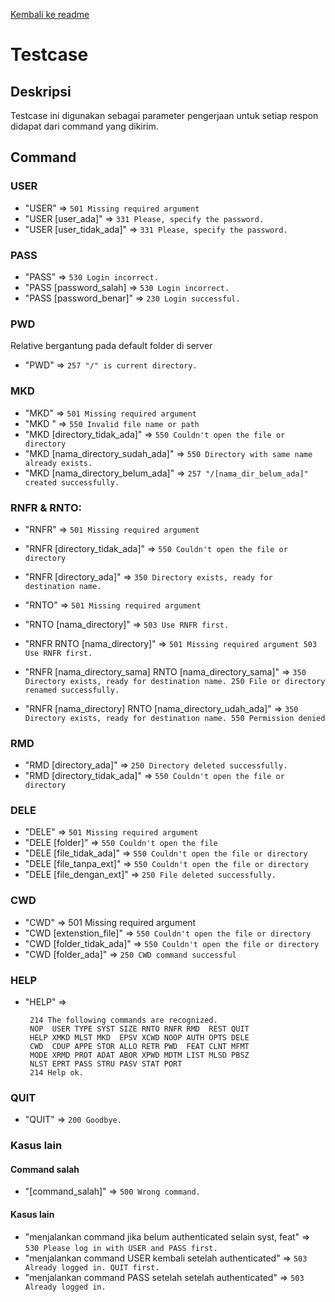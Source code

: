 [Kembali ke readme](readme.md)

# Testcase

## Deskripsi
Testcase ini digunakan sebagai parameter pengerjaan untuk setiap respon didapat dari command yang dikirim.

## Command

### USER
- "USER" => `501 Missing required argument`
- "USER [user_ada]" => `331 Please, specify the password.`
- "USER [user_tidak_ada]" => `331 Please, specify the password.`

### PASS
- "PASS" => `530 Login incorrect.`
- "PASS [password_salah] => `530 Login incorrect.`
- "PASS [password_benar]" => `230 Login successful.`

### PWD
Relative bergantung pada default folder di server
- "PWD" => `257 "/" is current directory.`

### MKD
- "MKD" => `501 Missing required argument`
- "MKD  " => `550 Invalid file name or path`
- "MKD  [directory_tidak_ada]" => `550 Couldn't open the file or directory`
- "MKD [nama_directory_sudah_ada]" => `550 Directory with same name already exists.`
- "MKD [nama_directory_belum_ada]" => `257 "/[nama_dir_belum_ada]" created successfully.`

### RNFR & RNTO:
- "RNFR" => `501 Missing required argument`
- "RNFR [directory_tidak_ada]" => `550 Couldn't open the file or directory`
- "RNFR [directory_ada]" => `350 Directory exists, ready for destination name.`
- "RNTO" => `501 Missing required argument`
- "RNTO [nama_directory]" => `503 Use RNFR first.`

- "RNFR
   RNTO [nama_directory]" =>
        ```501 Missing required argument
        503 Use RNFR first.```

- "RNFR [nama_directory_sama]
   RNTO [nama_directory_sama]" =>
        ```350 Directory exists, ready for destination name.
        250 File or directory renamed successfully.```

- "RNFR [nama_directory]
   RNTO [nama_directory_udah_ada]" =>
        ```350 Directory exists, ready for destination name.
        550 Permission denied```

### RMD
- "RMD [directory_ada]" => `250 Directory deleted successfully.`
- "RMD [directory_tidak_ada]" => `550 Couldn't open the file or directory`

### DELE
- "DELE" => `501 Missing required argument`
- "DELE [folder]" => `550 Couldn't open the file`
- "DELE [file_tidak_ada]" => `550 Couldn't open the file or directory`
- "DELE [file_tanpa_ext]" => `550 Couldn't open the file or directory`
- "DELE [file_dengan_ext]" => `250 File deleted successfully.`

### CWD
- "CWD" => 501 Missing required argument
- "CWD [extenstion_file]" => `550 Couldn't open the file or directory`
- "CWD [folder_tidak_ada]" => `550 Couldn't open the file or directory`
- "CWD [folder_ada]" => `250 CWD command successful`

### HELP
- "HELP" =>
   ```
    214 The following commands are recognized.
    NOP  USER TYPE SYST SIZE RNTO RNFR RMD  REST QUIT
    HELP XMKD MLST MKD  EPSV XCWD NOOP AUTH OPTS DELE
    CWD  CDUP APPE STOR ALLO RETR PWD  FEAT CLNT MFMT
    MODE XRMD PROT ADAT ABOR XPWD MDTM LIST MLSD PBSZ
    NLST EPRT PASS STRU PASV STAT PORT
    214 Help ok.
   ```

### QUIT
- "QUIT" => `200 Goodbye.`

### Kasus lain

#### Command salah
- "[command_salah]" => `500 Wrong command.`

#### Kasus lain
- "menjalankan command jika belum authenticated selain syst, feat" => `530 Please log in with USER and PASS first.`
- "menjalankan command USER kembali setelah authenticated" => `503 Already logged in. QUIT first.`
- "menjalankan command PASS setelah setelah authenticated" => `503 Already logged in.`
